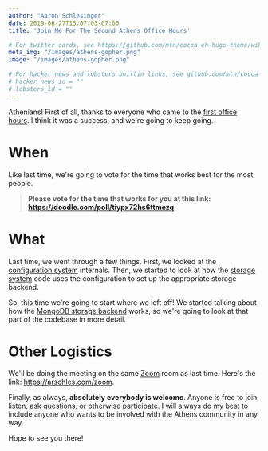```yaml
---
author: "Aaron Schlesinger"
date: 2019-06-27T15:07:03-07:00
title: 'Join Me For The Second Athens Office Hours'

# For twitter cards, see https://github.com/mtn/cocoa-eh-hugo-theme/wiki/Twitter-cards
meta_img: "/images/athens-gopher.png"
image: "/images/athens-gopher.png"

# For hacker news and lobsters builtin links, see github.com/mtn/cocoa-eh-hugo-theme/wiki/Social-Links
# hacker_news_id = ""
# lobsters_id = ""
---
```


Athenians! First of all, thanks to everyone who came to the [first office hours](/blog/athens-office-hours/). I think it was a success, and we're going to keep going.

# When

Like last time, we're going to vote for the time that works best for the most people. 

>**Please vote for the time that works for you at this link: https://doodle.com/poll/tiypx72hs6ttmezq.**

# What

Last time, we went through a few things. First, we looked at the [configuration system](https://docs.gomods.io/configuration/) internals. Then, we started to look at how the [storage system](https://docs.gomods.io/configuration/storage/) code uses the configuration to set up the appropriate storage backend.

So, this time we're going to start where we left off! We started talking about how the [MongoDB storage backend](https://docs.gomods.io/configuration/storage/#mongo) works, so we're going to look at that part of the codebase in more detail.

# Other Logistics

We'll be doing the meeting on the same [Zoom](https://zoom.com) room as last time. Here's the link: https://arschles.com/zoom.

Finally, as always, **absolutely everybody is welcome**. Anyone is free to join, listen, ask questions, or otherwise participate. I will always do my best to include anyone who wants to be involved with the Athens community in any way.

Hope to see you there!

